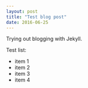 ```yaml
---
layout: post
title: "Test blog post"
date: 2016-06-25
---
```


Trying out blogging with Jekyll.

Test list: 
* item 1
* item 2
* item 3
* item 4
